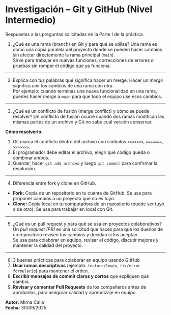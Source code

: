 # Investigación – Git y GitHub (Nivel Intermedio)

Respuestas a las preguntas solicitadas en la Parte I de la práctica.

 1. ¿Qué es una rama (branch) en Git y para qué se utiliza?
Una rama es como una copia paralela del proyecto donde se pueden hacer cambios sin afectar directamente la rama principal (`main`).  
Sirve para trabajar en nuevas funciones, correcciones de errores o pruebas sin romper el código que ya funciona.

---

 2. Explica con tus palabras qué significa hacer un merge.
Hacer un *merge* significa unir los cambios de una rama con otra.  
Por ejemplo: cuando terminas una nueva funcionalidad en una rama, puedes hacer *merge* a `main` para que todo el equipo use esos cambios.

---

 3. ¿Qué es un conflicto de fusión (merge conflict) y cómo se puede resolver?
Un conflicto de fusión ocurre cuando dos ramas modifican las mismas partes de un archivo y Git no sabe cuál versión conservar.  

**Cómo resolverlo:**
1. Git marca el conflicto dentro del archivo con símbolos `<<<<<<<`, `=======`, `>>>>>>>`.  
2. El programador debe editar el archivo, elegir qué código queda o combinar ambos.  
3. Guardar, hacer `git add archivo` y luego `git commit` para confirmar la resolución.

---

 4. Diferencia entre fork y clone en GitHub.
- **Fork:** Copia de un repositorio en tu cuenta de GitHub. Se usa para proponer cambios a un proyecto que no es tuyo.  
- **Clone:** Copia local en tu computadora de un repositorio (puede ser tuyo o de otro). Se usa para trabajar en local con Git.

---

 5. ¿Qué es un pull request y para qué se usa en proyectos colaborativos?
Un *pull request (PR)* es una solicitud que haces para que los dueños de un repositorio revisen tus cambios y decidan si los aceptan.  
Se usa para colaborar en equipo, revisar el código, discutir mejoras y mantener la calidad del proyecto.

---

 6. 3 buenas prácticas para colaborar en equipo usando GitHub
1. **Usar ramas descriptivas** (ejemplo: `feature/login`, `fix/error-formulario`) para mantener el orden.  
2. **Escribir mensajes de commit claros y cortos** que expliquen qué cambió.  
3. **Revisar y comentar Pull Requests** de los compañeros antes de aprobarlos, para asegurar calidad y aprendizaje en equipo.

**Autor:** Mirna Calla  
**Fecha:** 30/09/2025
